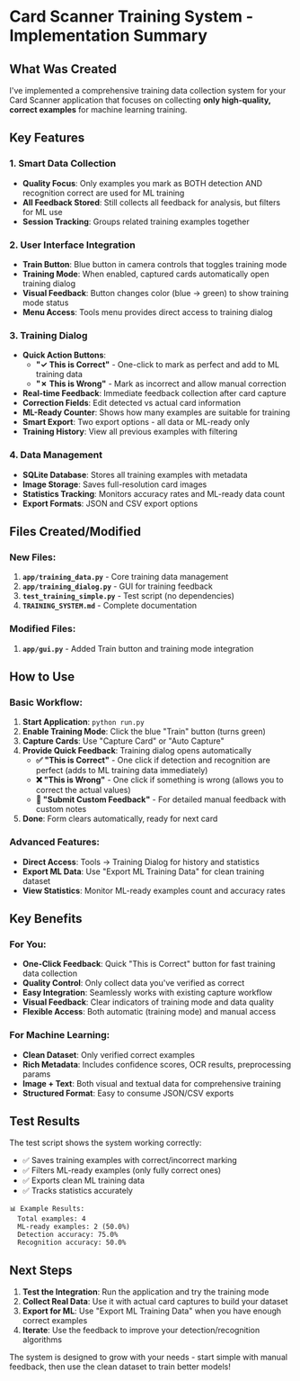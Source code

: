 # Card Scanner Training System - Implementation Summary

## What Was Created

I've implemented a comprehensive training data collection system for your Card Scanner application that focuses on collecting **only high-quality, correct examples** for machine learning training.

## Key Features

### 1. Smart Data Collection
- **Quality Focus**: Only examples you mark as BOTH detection AND recognition correct are used for ML training
- **All Feedback Stored**: Still collects all feedback for analysis, but filters for ML use
- **Session Tracking**: Groups related training examples together

### 2. User Interface Integration
- **Train Button**: Blue button in camera controls that toggles training mode
- **Training Mode**: When enabled, captured cards automatically open training dialog
- **Visual Feedback**: Button changes color (blue → green) to show training mode status
- **Menu Access**: Tools menu provides direct access to training dialog

### 3. Training Dialog
- **Quick Action Buttons**: 
  - **"✓ This is Correct"** - One-click to mark as perfect and add to ML training data
  - **"✗ This is Wrong"** - Mark as incorrect and allow manual correction
- **Real-time Feedback**: Immediate feedback collection after card capture
- **Correction Fields**: Edit detected vs actual card information
- **ML-Ready Counter**: Shows how many examples are suitable for training
- **Smart Export**: Two export options - all data or ML-ready only
- **Training History**: View all previous examples with filtering

### 4. Data Management
- **SQLite Database**: Stores all training examples with metadata
- **Image Storage**: Saves full-resolution card images
- **Statistics Tracking**: Monitors accuracy rates and ML-ready data count
- **Export Formats**: JSON and CSV export options

## Files Created/Modified

### New Files:
1. **`app/training_data.py`** - Core training data management
2. **`app/training_dialog.py`** - GUI for training feedback
3. **`test_training_simple.py`** - Test script (no dependencies)
4. **`TRAINING_SYSTEM.md`** - Complete documentation

### Modified Files:
1. **`app/gui.py`** - Added Train button and training mode integration

## How to Use

### Basic Workflow:
1. **Start Application**: `python run.py`
2. **Enable Training Mode**: Click the blue "Train" button (turns green)
3. **Capture Cards**: Use "Capture Card" or "Auto Capture"
4. **Provide Quick Feedback**: Training dialog opens automatically
   - **✅ "This is Correct"** - One click if detection and recognition are perfect (adds to ML training data immediately)
   - **❌ "This is Wrong"** - One click if something is wrong (allows you to correct the actual values)
   - **🔧 "Submit Custom Feedback"** - For detailed manual feedback with custom notes
5. **Done**: Form clears automatically, ready for next card

### Advanced Features:
- **Direct Access**: Tools → Training Dialog for history and statistics
- **Export ML Data**: Use "Export ML Training Data" for clean training dataset
- **View Statistics**: Monitor ML-ready examples count and accuracy rates

## Key Benefits

### For You:
- **One-Click Feedback**: Quick "This is Correct" button for fast training data collection
- **Quality Control**: Only collect data you've verified as correct
- **Easy Integration**: Seamlessly works with existing capture workflow
- **Visual Feedback**: Clear indicators of training mode and data quality
- **Flexible Access**: Both automatic (training mode) and manual access

### For Machine Learning:
- **Clean Dataset**: Only verified correct examples
- **Rich Metadata**: Includes confidence scores, OCR results, preprocessing params
- **Image + Text**: Both visual and textual data for comprehensive training
- **Structured Format**: Easy to consume JSON/CSV exports

## Test Results

The test script shows the system working correctly:
- ✅ Saves training examples with correct/incorrect marking
- ✅ Filters ML-ready examples (only fully correct ones)
- ✅ Exports clean ML training data
- ✅ Tracks statistics accurately

```
📊 Example Results:
  Total examples: 4
  ML-ready examples: 2 (50.0%)
  Detection accuracy: 75.0%
  Recognition accuracy: 50.0%
```

## Next Steps

1. **Test the Integration**: Run the application and try the training mode
2. **Collect Real Data**: Use it with actual card captures to build your dataset
3. **Export for ML**: Use "Export ML Training Data" when you have enough correct examples
4. **Iterate**: Use the feedback to improve your detection/recognition algorithms

The system is designed to grow with your needs - start simple with manual feedback, then use the clean dataset to train better models!